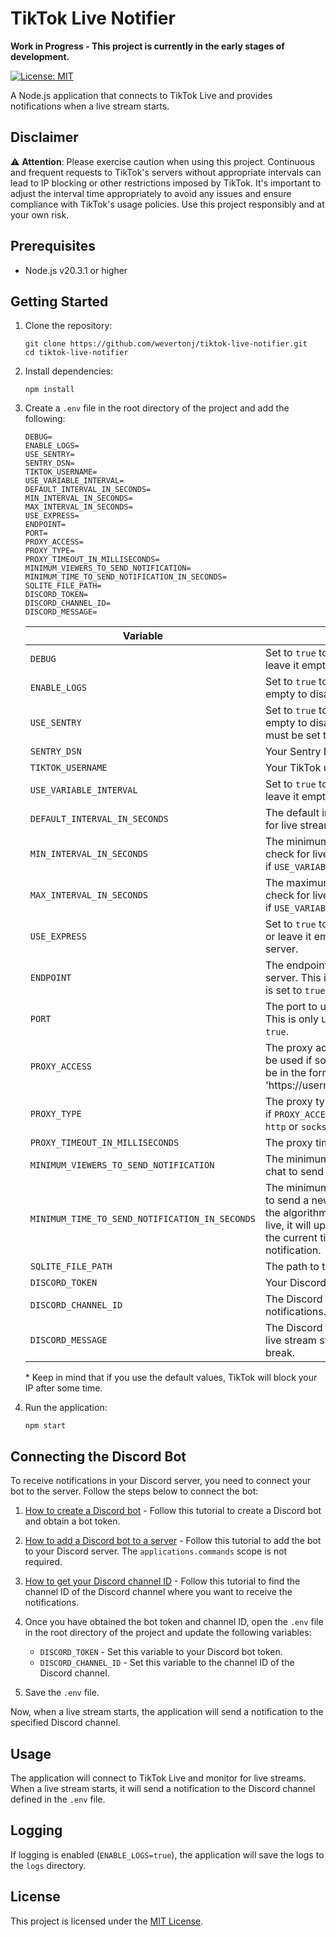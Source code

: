 # TikTok Live Notifier

**Work in Progress - This project is currently in the early stages of development.**

[![License: MIT](https://img.shields.io/badge/License-MIT-yellow.svg)](LICENSE)

A Node.js application that connects to TikTok Live and provides notifications when a live stream starts.

## Disclaimer

⚠️ **Attention**: Please exercise caution when using this project. Continuous and frequent requests to TikTok's servers without appropriate intervals can lead to IP blocking or other restrictions imposed by TikTok. It's important to adjust the interval time appropriately to avoid any issues and ensure compliance with TikTok's usage policies. Use this project responsibly and at your own risk.

## Prerequisites

- Node.js v20.3.1 or higher

## Getting Started

1. Clone the repository:

    ```shell
    git clone https://github.com/wevertonj/tiktok-live-notifier.git
    cd tiktok-live-notifier
    ```

2. Install dependencies:

    ```shell
    npm install
    ```

3. Create a `.env` file in the root directory of the project and add the following:

    ```shell
    DEBUG=
    ENABLE_LOGS=
    USE_SENTRY=
    SENTRY_DSN=
    TIKTOK_USERNAME=
    USE_VARIABLE_INTERVAL=
    DEFAULT_INTERVAL_IN_SECONDS=
    MIN_INTERVAL_IN_SECONDS=
    MAX_INTERVAL_IN_SECONDS=
    USE_EXPRESS=
    ENDPOINT=
    PORT=
    PROXY_ACCESS=
    PROXY_TYPE=
    PROXY_TIMEOUT_IN_MILLISECONDS=
    MINIMUM_VIEWERS_TO_SEND_NOTIFICATION=
    MINIMUM_TIME_TO_SEND_NOTIFICATION_IN_SECONDS=
    SQLITE_FILE_PATH=
    DISCORD_TOKEN=
    DISCORD_CHANNEL_ID=
    DISCORD_MESSAGE=
    ```

    | Variable | Description | Default Value |
    | --- | --- | --- |
    | `DEBUG` | Set to `true` to enable debug mode, or leave it empty to disable debug mode. | `false` |
    | `ENABLE_LOGS` | Set to `true` to enable logging, or leave it empty to disable logging. | `false` |
    | `USE_SENTRY` | Set to `true` to enable Sentry, or leave it empty to disable Sentry. `ENABLE_LOGS` must be set to `true` to work. | `false` |
    | `SENTRY_DSN` | Your Sentry DSN. | Empty |
    | `TIKTOK_USERNAME` | Your TikTok username. | Empty |
    | `USE_VARIABLE_INTERVAL` | Set to `true` to use a variable interval, or leave it empty to use a fixed interval. | `false` |
    | `DEFAULT_INTERVAL_IN_SECONDS` | The default interval in seconds to check for live streams. | 60 |
    | `MIN_INTERVAL_IN_SECONDS` | The minimum interval in seconds to check for live streams. This is only used if `USE_VARIABLE_INTERVAL` is set to `true`. | 60* |
    | `MAX_INTERVAL_IN_SECONDS` | The maximum interval in seconds to check for live streams. This is only used if `USE_VARIABLE_INTERVAL` is set to `true`. | 90* |
    | `USE_EXPRESS` | Set to `true` to enable the Express server, or leave it empty to disable the Express server. | `false` |
    | `ENDPOINT` | The endpoint to use for the Express server. This is only used if `USE_EXPRESS` is set to `true`. | `/` |
    | `PORT` | The port to use for the Express server. This is only used if `USE_EXPRESS` is set to `true`. | 3000 |
    | `PROXY_ACCESS` | The proxy access type to use. Will only be used if some value is passed. Must be in the format 'https://username:password@host:port'. | Empty |
    | `PROXY_TYPE` | The proxy type to use. This is only used if `PROXY_ACCESS` is passed. The options is `http` or `socks5` | `http` |
    | `PROXY_TIMEOUT_IN_MILLISECONDS` | The proxy timeout in milliseconds. | 30000 |
    | `MINIMUM_VIEWERS_TO_SEND_NOTIFICATION` | The minimum number of viewers on chat to send a notification. | 10 |
    | `MINIMUM_TIME_TO_SEND_NOTIFICATION_IN_SECONDS` | The minimum time since the last update to send a new notification. Whenever the algorithm identifies that the user is live, it will update the last update time to the current time without sending a new notification. | 3600 |
    | `SQLITE_FILE_PATH` | The path to the SQLite file. | `sqlite://database.sqlite` |
    | `DISCORD_TOKEN` | Your Discord bot token. | Empty |
    | `DISCORD_CHANNEL_ID` | The Discord channel ID to send the notifications. | Empty |
    | `DISCORD_MESSAGE` | The Discord message to send when a live stream starts. Supports '\n' for line break. | Empty |

    \* Keep in mind that if you use the default values, TikTok will block your IP after some time.

4. Run the application:

    ```shell
    npm start
    ```

## Connecting the Discord Bot

To receive notifications in your Discord server, you need to connect your bot to the server. Follow the steps below to connect the bot:

1. [How to create a Discord bot](https://discordjs.guide/preparations/setting-up-a-bot-application.html) - Follow this tutorial to create a Discord bot and obtain a bot token.

2. [How to add a Discord bot to a server](https://discordjs.guide/preparations/adding-your-bot-to-servers.html) - Follow this tutorial to add the bot to your Discord server. The `applications.commands` scope is not required.

3. [How to get your Discord channel ID](https://support.discord.com/hc/en-us/articles/206346498-Where-can-I-find-my-User-Server-Message-ID-) - Follow this tutorial to find the channel ID of the Discord channel where you want to receive the notifications.

4. Once you have obtained the bot token and channel ID, open the `.env` file in the root directory of the project and update the following variables:

   - `DISCORD_TOKEN` - Set this variable to your Discord bot token.
   - `DISCORD_CHANNEL_ID` - Set this variable to the channel ID of the Discord channel.

5. Save the `.env` file.

Now, when a live stream starts, the application will send a notification to the specified Discord channel.

## Usage

The application will connect to TikTok Live and monitor for live streams. When a live stream starts, it will send a notification to the Discord channel defined in the `.env` file.

## Logging

If logging is enabled (`ENABLE_LOGS=true`), the application will save the logs to the `logs` directory.

## License

This project is licensed under the [MIT License](LICENSE).
